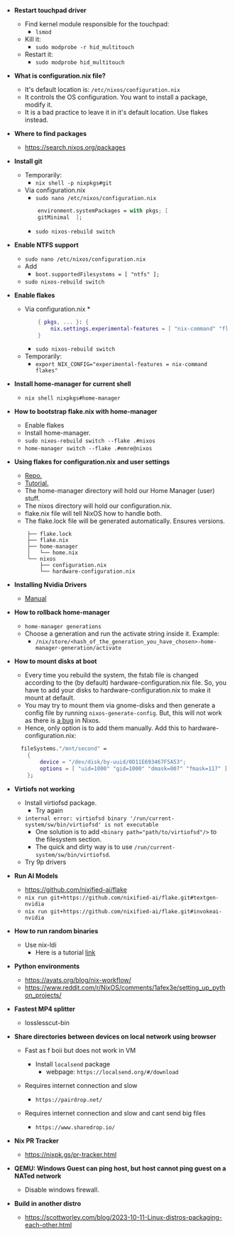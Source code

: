 * **Restart touchpad driver**
    * Find kernel module responsible for the touchpad:
        * `lsmod`
    * Kill it:
        * `sudo modprobe -r hid_multitouch`
    * Restart it:
        * `sudo modprobe hid_multitouch`

* **What is configuration.nix file?**
    * It's default location is: ```/etc/nixos/configuration.nix```
    * It controls the OS configuration. You want to install a package, modify it.
    * It is a bad practice to leave it in it's default location. Use flakes instead.

* **Where to find packages**
    * https://search.nixos.org/packages

* **Install git**
    * Temporarily:
        * ```nix shell -p nixpkgs#git```
    * Via configuration.nix
        * ```sudo nano /etc/nixos/configuration.nix```
        ```nix
            environment.systemPackages = with pkgs; [
            gitMinimal  ];
        ```
        * ```sudo nixos-rebuild switch```

* **Enable NTFS support**
    * ```sudo nano /etc/nixos/configuration.nix```
    * Add
        * ```boot.supportedFilesystems = [ "ntfs" ];```
    * ```sudo nixos-rebuild switch```

* **Enable flakes**
    * Via configuration.nix
        *
        ```nix
            { pkgs, ... }: {
                nix.settings.experimental-features = [ "nix-command" "flakes" ];
            }
        ```
        * ```sudo nixos-rebuild switch```
    * Temporarily:
        * ```export NIX_CONFIG="experimental-features = nix-command flakes"```

* **Install home-manager for current shell**
    * ```nix shell nixpkgs#home-manager```

* **How to bootstrap flake.nix with home-manager**
    * Enable flakes
    * Install home-manager.
    * ```sudo nixos-rebuild switch --flake .#nixos```
    * ```home-manager switch --flake .#emre@nixos```

* **Using flakes for configuration.nix and user settings**
    * [Repo.](https://github.com/Misterio77/nix-starter-configs)
    * [Tutorial.](https://cola-gang.industries/nixos-for-the-confused-part-i)
    * The home-manager directory will hold our Home Manager (user) stuff.
    * The nixos directory will hold our configuration.nix.
    * flake.nix file will tell NixOS how to handle both.
    * The flake.lock file will be generated automatically. Ensures versions.
    ```
        ├── flake.lock
        ├── flake.nix
        ├── home-manager
        │   └── home.nix
        └── nixos
            ├── configuration.nix
            └── hardware-configuration.nix
    ```

* **Installing Nvidia Drivers**
    * [Manual](https://nixos.wiki/wiki/Nvidia)

* **How to rollback home-manager**
    * ```home-manager generations```
    * Choose a generation and run the activate string inside it. Example:
        * ```/nix/store/<hash_of_the_generation_you_have_chosen>-home-manager-generation/activate```

* **How to mount disks at boot**
    *  Every time you rebuild the system, the fstab file is changed according to the (by default) hardware-configuration.nix file. So, you have to add your disks to hardware-configuration.nix to make it mount at default.
    * You may try to mount them via gnome-disks and then generate a config file by running ```nixos-generate-config```. But, this will not work as there is [a bug](https://github.com/NixOS/nixpkgs/issues/14624) in Nixos.
    * Hence, only option is to add them manually. Add this to hardware-configuration.nix:
    ```nix
      fileSystems."/mnt/second" =
        {
            device = "/dev/disk/by-uuid/0D11E693467F5A53";
            options = [ "uid=1000" "gid=1000" "dmask=007" "fmask=117" ];
        };
    ```

* **Virtiofs not working**
    * Install virtiofsd package.
        * Try again
    * ```internal error: virtiofsd binary '/run/current-system/sw/bin/virtiofsd' is not executable```
        * One solution is to add `<binary path="path/to/virtiofsd"/>` to the filesystem section.
        * The quick and dirty way is to use `/run/current-system/sw/bin/virtiofsd`.
    * Try 9p drivers

* **Run AI Models**
    * https://github.com/nixified-ai/flake
    * ```nix run git+https://github.com/nixified-ai/flake.git#textgen-nvidia```
    * ```nix run git+https://github.com/nixified-ai/flake.git#invokeai-nvidia```

* **How to run random binaries**
    * Use nix-ldi
        * Here is a tutorial [link](https://github.com/mcdonc/.nixconfig/blob/master/videos/pydev/script.rst)

* **Python environments**
    * https://ayats.org/blog/nix-workflow/
    * https://www.reddit.com/r/NixOS/comments/1afex3e/setting_up_python_projects/

* **Fastest MP4 splitter**
    * losslesscut-bin

* **Share directories between devices on local network using browser**
    * Fast as f boii but does not work in VM
        * Install `localsend` package
            * webpage: `https://localsend.org/#/download`

    * Requires internet connection and slow
        * ```https://pairdrop.net/```

    * Requires internet connection and slow and cant send big files
        * ```https://www.sharedrop.io/```

* **Nix PR Tracker**
    * https://nixpk.gs/pr-tracker.html

* **QEMU: Windows Guest can ping host, but host cannot ping guest on a NATed network**
    * Disable windows firewall.

* **Build in another distro**
    * https://scottworley.com/blog/2023-10-11-Linux-distros-packaging-each-other.html
